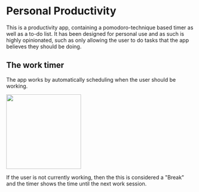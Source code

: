 # Personal Productivity

This is a productivity app, containing a pomodoro-technique based timer as well as a to-do list. It has been designed 
for personal use and as such is highly opinionated, such as only allowing the user to do tasks that the app believes 
they should be doing.

## The work timer
The app works by automatically scheduling when the user should be working.


<img src="https://drive.google.com/file/d/1ynM9PLeVwp9twLS0XmePDNW2jXY0A2m3/view?usp=sharing" width=200>


If the user is not currently working, then the
this is considered a "Break" and the timer shows the time until the next work session.

